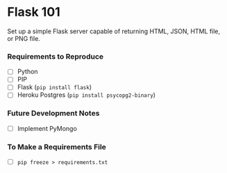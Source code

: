 # Flask 101

Set up a simple Flask server capable of returning HTML, JSON, HTML file, or PNG file.

### Requirements to Reproduce
- [ ] Python
- [ ] PIP
- [ ] Flask (`pip install flask`)
- [ ] Heroku Postgres (`pip install psycopg2-binary`)

### Future Development Notes
- [ ] Implement PyMongo

### To Make a Requirements File
- [ ] `pip freeze > requirements.txt`